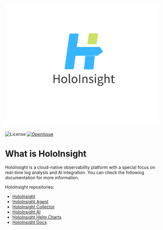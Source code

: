 ![HoloInsight](https://github.com/traas-stack/holoinsight/raw/main/docs/logo/logo.png)

![License](https://img.shields.io/badge/license-Apache--2.0-green.svg)
[![OpenIssue](https://img.shields.io/github/issues/traas-stack/holoinsight)](https://github.com/traas-stack/holoinsight/issues)

# What is HoloInsight
HoloInsight is a cloud-native observability platform with a special focus on real-time log analysis and AI integration. You can check the following documentation for more information.

HoloInsight repositories:
* <a href="https://github.com/traas-stack/holoinsight" target="_blank">HoloInsight</a>
* <a href="https://github.com/traas-stack/holoinsight-agent" target="_blank">HoloInsight Agent</a>
* <a href="https://github.com/traas-stack/holoinsight-collector" target="_blank">HoloInsight Collector</a>
* <a href="https://github.com/traas-stack/holoinsight-ai" target="_blank">HoloInsight AI</a>
* <a href="https://github.com/traas-stack/holoinsight-helm-charts" target="_blank">HoloInsight Helm Charts</a>
* <a href="https://github.com/traas-stack/holoinsight-docs" target="_blank">HoloInsight Docs</a>
